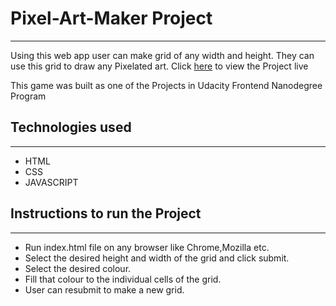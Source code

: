 # Pixel-Art-Maker Project
---
Using this web app user can make grid of any width and height.
They can use this grid to draw any Pixelated art.
Click [here](https://sakshianand.github.io/Pixel-Art-Maker/) to view the Project live

This game was built as one of the Projects in Udacity Frontend Nanodegree Program

## Technologies used
---
* HTML
* CSS
* JAVASCRIPT

## Instructions to run the Project
---
* Run index.html file on any browser like Chrome,Mozilla etc.
* Select the desired height and width of the grid and click submit.
* Select the desired colour.
* Fill that colour to the individual cells of the grid.
* User can resubmit to make a new grid.

